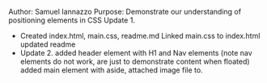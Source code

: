 Author: Samuel Iannazzo
Purpose: Demonstrate our understanding of positioning elements in CSS
Update 1.
- Created index.html, main.css, readme.md
Linked main.css to index.html
updated readme
- Update 2.
added header element with H1 and Nav elements (note nav elements do not work, are just to demonstrate content when floated)
added main element with aside, attached image file to.